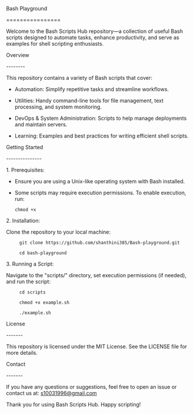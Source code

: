 Bash Playground

\================

  

Welcome to the Bash Scripts Hub repository—a collection of useful Bash scripts designed to automate tasks, enhance productivity, and serve as examples for shell scripting enthusiasts.

  

Overview

\--------

This repository contains a variety of Bash scripts that cover:

  
  - Automation: Simplify repetitive tasks and streamline workflows.

  - Utilities: Handy command-line tools for file management, text processing, and system monitoring.

  - DevOps & System Administration: Scripts to help manage deployments and maintain servers.

  - Learning: Examples and best practices for writing efficient shell scripts.


Getting Started

\---------------

1\. Prerequisites:

   - Ensure you are using a Unix-like operating system with Bash installed.

   - Some scripts may require execution permissions. To enable execution, run:

         chmod +x 

  

2\. Installation:

   Clone the repository to your local machine:

         git clone https://github.com/shanthini385/Bash-playground.git

         cd bash-playground

  

3\. Running a Script:

   Navigate to the "scripts/" directory, set execution permissions (if needed), and run the script:

         cd scripts

         chmod +x example.sh

         ./example.sh

  

License

\-------

This repository is licensed under the MIT License. See the LICENSE file for more details.

  

Contact

\-------

If you have any questions or suggestions, feel free to open an issue or contact us at: s10031996@gmail.com

  

Thank you for using Bash Scripts Hub. Happy scripting!
